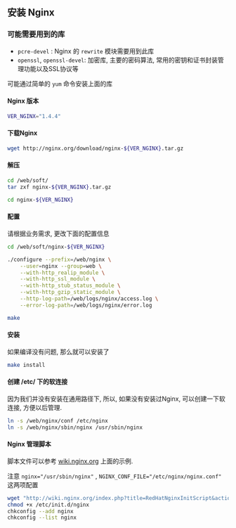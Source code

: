 ## 安装 Nginx

### 可能需要用到的库
+ `pcre-devel` : Nginx 的 `rewrite` 模块需要用到此库
+ `openssl`, `openssl-devel`: 加密库, 主要的密码算法, 常用的密钥和证书封装管理功能以及SSL协议等

可能通过简单的 `yum` 命令安装上面的库

#### Nginx 版本

```bash
VER_NGINX="1.4.4"
```

#### 下载Nginx

```bash
wget http://nginx.org/download/nginx-${VER_NGINX}.tar.gz
```

#### 解压
```bash
cd /web/soft/
tar zxf nginx-${VER_NGINX}.tar.gz

cd nginx-${VER_NGINX}
```

#### 配置
请根据业务需求, 更改下面的配置信息

```bash
cd /web/soft/nginx-${VER_NGINX}

./configure --prefix=/web/nginx \
    --user=nginx --group=web \
    --with-http_realip_module \
    --with-http_ssl_module \
    --with-http_stub_status_module \
    --with-http_gzip_static_module \
    --http-log-path=/web/logs/nginx/access.log \
    --error-log-path=/web/logs/nginx/error.log 

make
```

#### 安装
如果编译没有问题, 那么就可以安装了

```bash
make install
```

#### 创建 /etc/ 下的软连接
因为我们并没有安装在通用路径下,
所以, 如果没有安装过Nginx, 可以创建一下软连接, 方便以后管理.

```bash
ln -s /web/nginx/conf /etc/nginx
ln -s /web/nginx/sbin/nginx /usr/sbin/nginx
```

#### Nginx 管理脚本
脚本文件可以参考 [wiki.nginx.org](http://wiki.nginx.org/RedHatNginxInitScript "/etc/init.d/nginx") 上面的示例.

注意 `nginx="/usr/sbin/nginx"` , `NGINX_CONF_FILE="/etc/nginx/nginx.conf"` 这两项配置

```bash
wget "http://wiki.nginx.org/index.php?title=RedHatNginxInitScript&action=raw&anchor=nginx" --output-document=/etc/init.d/nginx
chmod +x /etc/init.d/nginx
chkconfig --add nginx
chkconfig --list nginx
```


